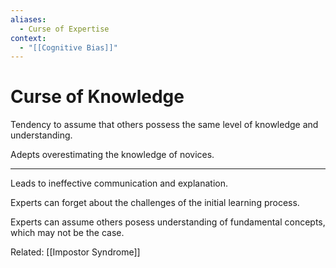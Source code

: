 ```yaml
---
aliases:
  - Curse of Expertise
context:
  - "[[Cognitive Bias]]"
---
```


# Curse of Knowledge

Tendency to assume that others possess the same level of knowledge and understanding.

Adepts overestimating the knowledge of novices.

---

Leads to ineffective communication and explanation.

Experts can forget about the challenges of the initial learning process.

Experts can assume others posess understanding of fundamental concepts, which may not be the case.

Related: [[Impostor Syndrome]]
